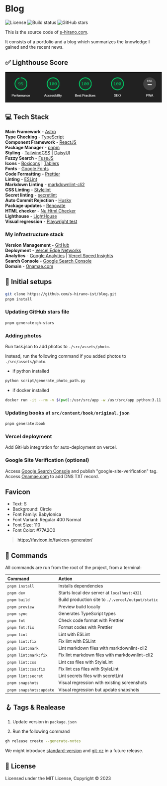 # Blog

![License](https://img.shields.io/badge/license-MIT-blue)
![Build status](https://img.shields.io/github/actions/workflow/status/s-hirano-ist/blog/build.yaml?branch=main)
![GitHub stars](https://img.shields.io/github/stars/s-hirano-ist/blog.svg)

This is the source code of [s-hirano.com](https://s-hirano.com/).

It consists of a portfolio and a blog which summarizes the knowledge I gained and the recent news.

## ✅ Lighthouse Score

![Lighthouse score: 100/100](lighthouse_score.png)

## 💻 Tech Stack

**Main Framework** - [Astro](https://astro.build/)  
**Type Checking** - [TypeScript](https://www.typescriptlang.org/)  
**Component Framework** - [ReactJS](https://reactjs.org/)  
**Package Manager** - [pnpm](https://pnpm.io/)  
**Styling** - [TailwindCSS](https://tailwindcss.com/) | [DaisyUI](https://daisyui.com/)  
**Fuzzy Search** - [FuseJS](https://fusejs.io/)  
**Icons** - [Boxicons](https://boxicons.com/) | [Tablers](https://tabler-icons.io/)  
**Fonts** - [Google Fonts](https://fonts.google.com/)  
**Code Formatting** - [Prettier](https://prettier.io/)  
**Linting** - [ESLint](https://eslint.org)  
**Markdown Linting** - [markdownlint-cli2](https://github.com/DavidAnson/markdownlint-cli2)  
**CSS Linting** - [Stylelint](https://stylelint.io/)  
**Secret linting** - [secretlint](https://github.com/secretlint/secretlint)  
**Auto Commit Rejection** - [Husky](https://typicode.github.io/husky/)  
**Package updates** - [Renovate](https://www.mend.io/renovate/)  
**HTML checker** - [Nu Html Checker](https://github.com/validator/validator)  
**Lighthouse** - [LightHouse](https://developers.google.com/web/tools/lighthouse)  
**Visual regression** - [Playwright test](https://playwright.dev/docs/test-intro/)

### My infrastructure stack

**Version Management** - [GitHub](https://github.com/)  
**Deployment** - [Vercel Edge Networks](https://vercel.com/)  
**Analytics** - [Google Analytics](https://analytics.google.com/analytics/web/) | [Vercel Speed Insights](https://vercel.com/docs/speed-insights)  
**Search Console** - [Google Search Console](https://search.google.com/search-console)  
**Domain** - [Onamae.com](https://www.onamae.com/)

## 🍾 Initial setups

```bash
git clone https://github.com/s-hirano-ist/blog.git
pnpm install
```

### Updating GitHub stars file

```bash
pnpm generate:gh-stars
```

### Adding photos

Run task.json to add photos to `./src/assets/photo`.

Instead, run the following command if you added photos to `./src/assets/photo`.

- if python installed

```bash
python script/generate_photo_path.py
```

- if docker installed

```bash
docker run -it --rm -v $(pwd):/usr/src/app -w /usr/src/app python:3.11 python3 script/generate_photo_path.py
```

### Updating books at `src/content/book/original.json`

```bash
pnpm generate:book
```

### Vercel deployment

Add GitHub integration for auto-deployment on vercel.

### Google Site Verification (optional)

Access [Google Search Console](https://search.google.com/search-console) and publish "google-site-verification" tag.
Access [Onamae.com](https://www.onamae.com/) to add DNS TXT record.

## Favicon

- Text: S
- Background: Circle
- Font Family: Babylonica
- Font Variant: Regular 400 Normal
- Font Size: 110
- Font Color: #77A2C0

> <https://favicon.io/favicon-generator/>

## 🧞 Commands

All commands are run from the root of the project, from a terminal:

| Command                 | Action                                             |
| :---------------------- | :------------------------------------------------- |
| `pnpm install`          | Installs dependencies                              |
| `pnpm dev`              | Starts local dev server at `localhost:4321`        |
| `pnpm build`            | Build production site to `./.vercel/output/static` |
| `pnpm preview`          | Preview build locally                              |
| `pnpm sync`             | Generates TypeScript types                         |
| `pnpm fmt`              | Check code format with Prettier                    |
| `pnpm fmt:fix`          | Format codes with Prettier                         |
| `pnpm lint`             | Lint with ESLint                                   |
| `pnpm lint:fix`         | Fix lint with ESLint                               |
| `pnpm lint:mark`        | Lint markdown files with markdownlint-cli2         |
| `pnpm lint:mark:fix`    | Fix lint markdown files with markdownlint-cli2     |
| `pnpm lint:css`         | Lint css files with StyleLint                      |
| `pnpm lint:css:fix`     | Fix lint css files with StyleLint                  |
| `pnpm lint:secret`      | Lint secrets files with secretLint                 |
| `pnpm snapshots`        | Visual regression with existing screenshots        |
| `pnpm snapshots:update` | Visual regression but update snapshots             |

## 🪝 Tags & Realease

1. Update version in `package.json`

2. Run the following command

```bash
gh release create --generate-notes
```

We might introduce [standard-version](https://github.com/conventional-changelog/standard-version) and [git-cz](https://github.com/streamich/git-cz) in a future release.

## 📜 License

Licensed under the MIT License, Copyright © 2023
